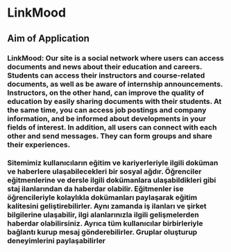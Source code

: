 # LinkMood

## Aim of Application

### LinkMood: Our site is a social network where users can access documents and news about their education and careers. Students can access their instructors and course-related documents, as well as be aware of internship announcements. Instructors, on the other hand, can improve the quality of education by easily sharing documents with their students. At the same time, you can access job postings and company information, and be informed about developments in your fields of interest. In addition, all users can connect with each other and send messages. They can form groups and share their experiences.

### Sitemimiz kullanıcıların eğitim ve kariyerleriyle ilgili doküman ve haberlere ulaşabilecekleri bir sosyal ağdır. Öğrenciler eğitmenlerine ve dersle ilgili dokümanlara ulaşabildikleri gibi staj ilanlarından da haberdar olabilir. Eğitmenler ise öğrencileriyle kolaylıkla dokümanları paylaşarak eğitim kalitesini geliştirebilirler. Aynı zamanda iş ilanları ve şirket bilgilerine ulaşabilir, ilgi alanlarınızla ilgili gelişmelerden haberdar olabilirsiniz. Ayrıca tüm kullanıcılar birbirleriyle bağlantı kurup mesaj gönderebilirler. Gruplar oluşturup deneyimlerini paylaşabilirler
